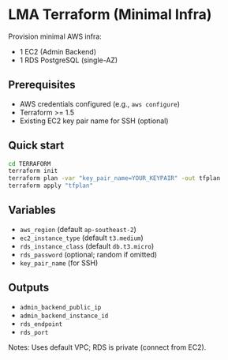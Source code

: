 # LMA Terraform (Minimal Infra)

Provision minimal AWS infra:
- 1 EC2 (Admin Backend)
- 1 RDS PostgreSQL (single-AZ)

## Prerequisites
- AWS credentials configured (e.g., `aws configure`)
- Terraform >= 1.5
- Existing EC2 key pair name for SSH (optional)

## Quick start
```bash
cd TERRAFORM
terraform init
terraform plan -var "key_pair_name=YOUR_KEYPAIR" -out tfplan
terraform apply "tfplan"
```

## Variables
- `aws_region` (default `ap-southeast-2`)
- `ec2_instance_type` (default `t3.medium`)
- `rds_instance_class` (default `db.t3.micro`)
- `rds_password` (optional; random if omitted)
- `key_pair_name` (for SSH)

## Outputs
- `admin_backend_public_ip`
- `admin_backend_instance_id`
- `rds_endpoint`
- `rds_port`

Notes: Uses default VPC; RDS is private (connect from EC2).
